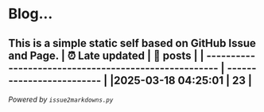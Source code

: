# Blog...
This is a simple static self based on GitHub Issue and Page.
| :alarm_clock: Late updated                            | :page_facing_up: posts |
| ----------------------------------------------------- | ------------------------- |
|2025-03-18 04:25:01 | 23 |
---
*Powered by `issue2markdowns.py`*